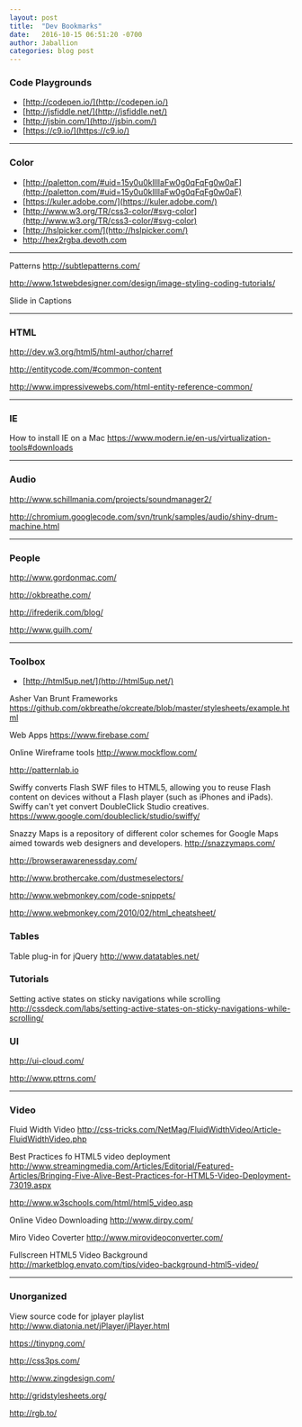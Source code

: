 ```yaml
---
layout: post
title:  "Dev Bookmarks"
date:   2016-10-15 06:51:20 -0700
author: Jaballion
categories: blog post
---
```



### Code Playgrounds
- [http://codepen.io/](http://codepen.io/)
- [http://jsfiddle.net/](http://jsfiddle.net/)
- [http://jsbin.com/](http://jsbin.com/)
- [https://c9.io/](https://c9.io/)

--- 

### Color

- [http://paletton.com/#uid=15y0u0kllllaFw0g0qFqFg0w0aF](http://paletton.com/#uid=15y0u0kllllaFw0g0qFqFg0w0aF)  
- [https://kuler.adobe.com/](https://kuler.adobe.com/)  
- [http://www.w3.org/TR/css3-color/#svg-color](http://www.w3.org/TR/css3-color/#svg-color)  
- [http://hslpicker.com/](http://hslpicker.com/)  
- http://hex2rgba.devoth.com

--- 

Patterns
http://subtlepatterns.com/

http://www.1stwebdesigner.com/design/image-styling-coding-tutorials/

Slide in Captions

---

### HTML

http://dev.w3.org/html5/html-author/charref

http://entitycode.com/#common-content

http://www.impressivewebs.com/html-entity-reference-common/

---

### IE

How to install IE on a Mac
https://www.modern.ie/en-us/virtualization-tools#downloads

---

### Audio

http://www.schillmania.com/projects/soundmanager2/
     
http://chromium.googlecode.com/svn/trunk/samples/audio/shiny-drum-machine.html

---

### People

http://www.gordonmac.com/

http://okbreathe.com/

http://ifrederik.com/blog/

http://www.guilh.com/

---

### Toolbox
  
- [http://html5up.net/](http://html5up.net/)   

Asher Van Brunt Frameworks
https://github.com/okbreathe/okcreate/blob/master/stylesheets/example.html

Web Apps
https://www.firebase.com/

Online Wireframe tools
http://www.mockflow.com/

http://patternlab.io

Swiffy converts Flash SWF files to HTML5, allowing you to reuse Flash content on devices without a Flash player (such as iPhones and iPads). Swiffy can't yet convert DoubleClick Studio creatives.
https://www.google.com/doubleclick/studio/swiffy/

Snazzy Maps is a repository of different color schemes for Google Maps aimed towards web designers and developers.
http://snazzymaps.com/

http://browserawarenessday.com/

http://www.brothercake.com/dustmeselectors/

http://www.webmonkey.com/code-snippets/

http://www.webmonkey.com/2010/02/html_cheatsheet/


### Tables

Table plug-in for jQuery
http://www.datatables.net/


### Tutorials

Setting active states on sticky navigations while scrolling
http://cssdeck.com/labs/setting-active-states-on-sticky-navigations-while-scrolling/


### UI

http://ui-cloud.com/

http://www.pttrns.com/

---

### Video

Fluid Width Video
http://css-tricks.com/NetMag/FluidWidthVideo/Article-FluidWidthVideo.php

Best Practices fo HTML5 video deployment
http://www.streamingmedia.com/Articles/Editorial/Featured-Articles/Bringing-Five-Alive-Best-Practices-for-HTML5-Video-Deployment-73019.aspx

http://www.w3schools.com/html/html5_video.asp  

Online Video Downloading
http://www.dirpy.com/

Miro Video Coverter
http://www.mirovideoconverter.com/

Fullscreen HTML5 Video Background
http://marketblog.envato.com/tips/video-background-html5-video/

--- 

### Unorganized

View source code for jplayer playlist
http://www.diatonia.net/jPlayer/jPlayer.html

https://tinypng.com/

http://css3ps.com/

http://www.zingdesign.com/

http://gridstylesheets.org/

http://rgb.to/
